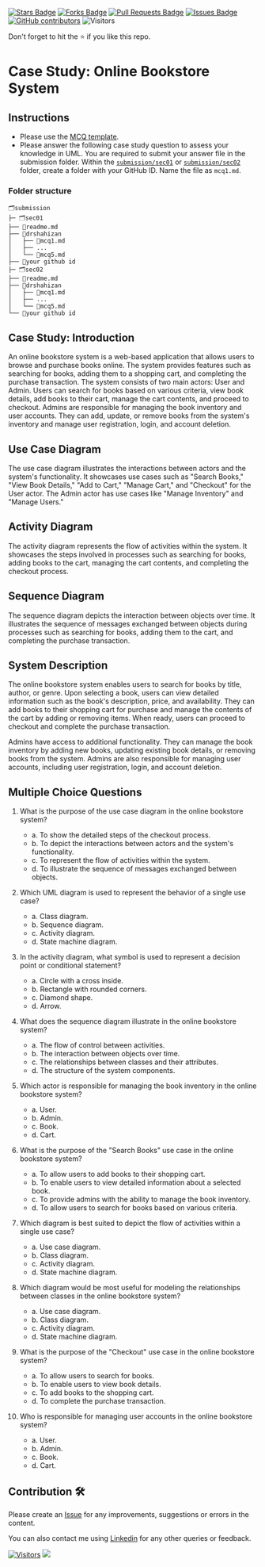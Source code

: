 <a href="https://github.com/drshahizan/software-engineering/stargazers"><img src="https://img.shields.io/github/stars/drshahizan/software-engineering" alt="Stars Badge"/></a>
<a href="https://github.com/drshahizan/software-engineering/network/members"><img src="https://img.shields.io/github/forks/drshahizan/software-engineering" alt="Forks Badge"/></a>
<a href="https://github.com/drshahizan/software-engineering/pulls"><img src="https://img.shields.io/github/issues-pr/drshahizan/software-engineering" alt="Pull Requests Badge"/></a>
<a href="https://github.com/drshahizan/software-engineering"><img src="https://img.shields.io/github/issues/drshahizan/software-engineering" alt="Issues Badge"/></a>
<a href="https://github.com/drshahizan/software-engineering/graphs/contributors"><img alt="GitHub contributors" src="https://img.shields.io/github/contributors/drshahizan/software-engineering?color=2b9348"></a>
![Visitors](https://api.visitorbadge.io/api/visitors?path=https%3A%2F%2Fgithub.com%2Fdrshahizan%2Fsoftware-engineering&labelColor=%23d9e3f0&countColor=%23697689&style=flat)

Don't forget to hit the :star: if you like this repo.

# Case Study: Online Bookstore System

## Instructions
- Please use the [MCQ template](temp_mcq.md).
- Please answer the following case study question to assess your knowledge in UML. You are required to submit your answer file in the submission folder. Within the [`submission/sec01`](../submission/sec01) or [`submission/sec02`](../submission/sec02) folder, create a folder with your GitHub ID. Name the file as `mcq1.md`.

### Folder structure

```
🗂️submission
├─ 🗂️sec01
├── 📄readme.md
├── 📁drshahizan
│   ├── 📄mcq1.md
│   ├── ...
│   └── 📄mcq5.md
├── 📁your github id
├─ 🗂️sec02
├── 📄readme.md
├── 📁drshahizan
│   ├── 📄mcq1.md
│   ├── ...
│   └── 📄mcq5.md
└── 📁your github id
```

## Case Study: Introduction
An online bookstore system is a web-based application that allows users to browse and purchase books online. The system provides features such as searching for books, adding them to a shopping cart, and completing the purchase transaction. The system consists of two main actors: User and Admin. Users can search for books based on various criteria, view book details, add books to their cart, manage the cart contents, and proceed to checkout. Admins are responsible for managing the book inventory and user accounts. They can add, update, or remove books from the system's inventory and manage user registration, login, and account deletion.

## Use Case Diagram
The use case diagram illustrates the interactions between actors and the system's functionality. It showcases use cases such as "Search Books," "View Book Details," "Add to Cart," "Manage Cart," and "Checkout" for the User actor. The Admin actor has use cases like "Manage Inventory" and "Manage Users."

## Activity Diagram
The activity diagram represents the flow of activities within the system. It showcases the steps involved in processes such as searching for books, adding books to the cart, managing the cart contents, and completing the checkout process.

## Sequence Diagram
The sequence diagram depicts the interaction between objects over time. It illustrates the sequence of messages exchanged between objects during processes such as searching for books, adding them to the cart, and completing the purchase transaction.

## System Description
The online bookstore system enables users to search for books by title, author, or genre. Upon selecting a book, users can view detailed information such as the book's description, price, and availability. They can add books to their shopping cart for purchase and manage the contents of the cart by adding or removing items. When ready, users can proceed to checkout and complete the purchase transaction.

Admins have access to additional functionality. They can manage the book inventory by adding new books, updating existing book details, or removing books from the system. Admins are also responsible for managing user accounts, including user registration, login, and account deletion.

## Multiple Choice Questions

1. What is the purpose of the use case diagram in the online bookstore system?
   - a. To show the detailed steps of the checkout process.
   - b. To depict the interactions between actors and the system's functionality.
   - c. To represent the flow of activities within the system.
   - d. To illustrate the sequence of messages exchanged between objects.

2. Which UML diagram is used to represent the behavior of a single use case?
   - a. Class diagram.
   - b. Sequence diagram.
   - c. Activity diagram.
   - d. State machine diagram.

3. In the activity diagram, what symbol is used to represent a decision point or conditional statement?
   - a. Circle with a cross inside.
   - b. Rectangle with rounded corners.
   - c. Diamond shape.
   - d. Arrow.

4. What does the sequence diagram illustrate in the online bookstore system?
   - a. The flow of control between activities.
   - b. The interaction between objects over time.
   - c. The relationships between classes and their attributes.
   - d. The structure of the system components.

5. Which actor is responsible for managing the book inventory in the online bookstore system?
   - a. User.
   - b. Admin.
   - c. Book.
   - d. Cart.

6. What is the purpose of the "Search Books" use case in the online bookstore system?
   - a. To allow users to add books to their shopping cart.
   - b. To enable users to view detailed information about a selected book.
   - c. To provide admins with the ability to manage the book inventory.
   - d. To allow users to search for books based on various criteria.

7. Which diagram is best suited to depict the flow of activities within a single use case?
   - a. Use case diagram.
   - b. Class diagram.
   - c. Activity diagram.
   - d. State machine diagram.

8. Which diagram would be most useful for modeling the relationships between classes in the online bookstore system?
   - a. Use case diagram.
   - b. Class diagram.
   - c. Activity diagram.
   - d. State machine diagram.

9. What is the purpose of the "Checkout" use case in the online bookstore system?
   - a. To allow users to search for books.
   - b. To enable users to view book details.
   - c. To add books to the shopping cart.
   - d. To complete the purchase transaction.

10. Who is responsible for managing user accounts in the online bookstore system?
    - a. User.
    - b. Admin.
    - c. Book.
    - d. Cart.

## Contribution 🛠️
Please create an [Issue](https://github.com/drshahizan/software-engineering/issues) for any improvements, suggestions or errors in the content.

You can also contact me using [Linkedin](https://www.linkedin.com/in/drshahizan/) for any other queries or feedback.

[![Visitors](https://api.visitorbadge.io/api/visitors?path=https%3A%2F%2Fgithub.com%2Fdrshahizan&labelColor=%23697689&countColor=%23555555&style=plastic)](https://visitorbadge.io/status?path=https%3A%2F%2Fgithub.com%2Fdrshahizan)
![](https://hit.yhype.me/github/profile?user_id=81284918)
